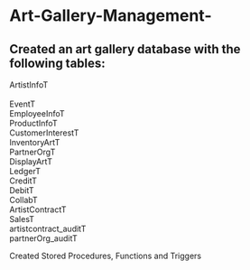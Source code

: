 # Art-Gallery-Management-

## Created an art gallery database with the following tables: 
ArtistInfoT <br>
<br> EventT <br>
EmployeeInfoT <br>
ProductInfoT <br>
CustomerInterestT <br>
InventoryArtT <br>
PartnerOrgT <br>
DisplayArtT <br>
LedgerT <br>
CreditT <br>
DebitT <br>
CollabT <br>
ArtistContractT <br>
SalesT <br>
artistcontract_auditT <br>
partnerOrg_auditT <br>

Created Stored Procedures, Functions and Triggers
